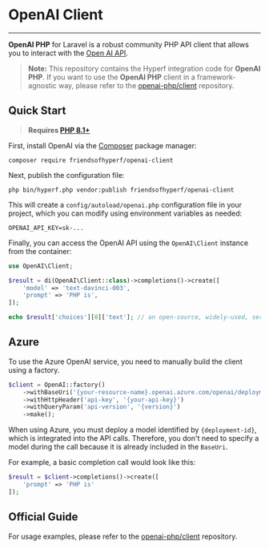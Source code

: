 # OpenAI Client

------

**OpenAI PHP** for Laravel is a robust community PHP API client that allows you to interact with the [Open AI API](https://beta.openai.com/docs/api-reference/introduction).

> **Note:** This repository contains the Hyperf integration code for **OpenAI PHP**. If you want to use the **OpenAI PHP** client in a framework-agnostic way, please refer to the [openai-php/client](https://github.com/openai-php/client) repository.

## Quick Start

> **Requires [PHP 8.1+](https://php.net/releases/)**

First, install OpenAI via the [Composer](https://getcomposer.org/) package manager:

```shell
composer require friendsofhyperf/openai-client
```

Next, publish the configuration file:

```shell
php bin/hyperf.php vendor:publish friendsofhyperf/openai-client
```

This will create a `config/autoload/openai.php` configuration file in your project, which you can modify using environment variables as needed:

```env
OPENAI_API_KEY=sk-...
```

Finally, you can access the OpenAI API using the `OpenAI\Client` instance from the container:

```php
use OpenAI\Client;

$result = di(OpenAI\Client::class)->completions()->create([
    'model' => 'text-davinci-003',
    'prompt' => 'PHP is',
]);

echo $result['choices'][0]['text']; // an open-source, widely-used, server-side scripting language.
```

## Azure

To use the Azure OpenAI service, you need to manually build the client using a factory.

```php
$client = OpenAI::factory()
    ->withBaseUri('{your-resource-name}.openai.azure.com/openai/deployments/{deployment-id}')
    ->withHttpHeader('api-key', '{your-api-key}')
    ->withQueryParam('api-version', '{version}')
    ->make();
```

When using Azure, you must deploy a model identified by `{deployment-id}`, which is integrated into the API calls. Therefore, you don't need to specify a model during the call because it is already included in the `BaseUri`.

For example, a basic completion call would look like this:

```php
$result = $client->completions()->create([
    'prompt' => 'PHP is'
]);
```

## Official Guide

For usage examples, please refer to the [openai-php/client](https://github.com/openai-php/client) repository.
